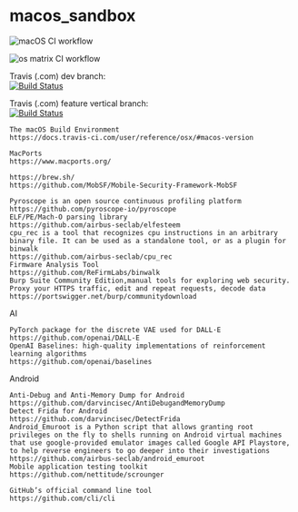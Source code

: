 # macos_sandbox

![macOS CI workflow](https://github.com/githubfoam/macos_sandbox/workflows/macOS%20CI%20workflow/badge.svg)  

![os matrix CI workflow](https://github.com/githubfoam/macos_sandbox/workflows/os%20matrix%20CI%20workflow/badge.svg)  

Travis (.com) dev branch:  
[![Build Status](https://travis-ci.com/githubfoam/macos_sandbox.svg?branch=master)](https://travis-ci.com/githubfoam/macos_sandbox)  

Travis (.com) feature vertical branch:  
[![Build Status](https://travis-ci.com/githubfoam/macos_sandbox.svg?branch=feature_vertical)](https://travis-ci.com/githubfoam/macos_sandbox)

~~~
The macOS Build Environment
https://docs.travis-ci.com/user/reference/osx/#macos-version

MacPorts 
https://www.macports.org/

https://brew.sh/
https://github.com/MobSF/Mobile-Security-Framework-MobSF
~~~
~~~
Pyroscope is an open source continuous profiling platform
https://github.com/pyroscope-io/pyroscope
ELF/PE/Mach-O parsing library 
https://github.com/airbus-seclab/elfesteem
cpu_rec is a tool that recognizes cpu instructions in an arbitrary binary file. It can be used as a standalone tool, or as a plugin for binwalk
https://github.com/airbus-seclab/cpu_rec
Firmware Analysis Tool 
https://github.com/ReFirmLabs/binwalk
Burp Suite Community Edition,manual tools for exploring web security. Proxy your HTTPS traffic, edit and repeat requests, decode data
https://portswigger.net/burp/communitydownload
~~~
AI
~~~
PyTorch package for the discrete VAE used for DALL·E
https://github.com/openai/DALL-E
OpenAI Baselines: high-quality implementations of reinforcement learning algorithms 
https://github.com/openai/baselines
~~~
Android
~~~
Anti-Debug and Anti-Memory Dump for Android 
https://github.com/darvincisec/AntiDebugandMemoryDump
Detect Frida for Android
https://github.com/darvincisec/DetectFrida
Android_Emuroot is a Python script that allows granting root privileges on the fly to shells running on Android virtual machines that use google-provided emulator images called Google API Playstore, to help reverse engineers to go deeper into their investigations
https://github.com/airbus-seclab/android_emuroot
Mobile application testing toolkit 
https://github.com/nettitude/scrounger
~~~
~~~
GitHub’s official command line tool
https://github.com/cli/cli
~~~
